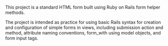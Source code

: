 
This project is a standard HTML form built using Ruby on Rails form helper methods.

The project is intended as practice for using basic Rails syntax for creation and configuration of simple forms in views, including submission action and method, attribute naming conventions, form_with using model objects, and form input tags.
